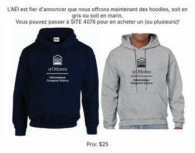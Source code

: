 <!-- ---
layout: page
title: Boutique
permalink: /boutique/
ref: merchandise 
lang: fr
--- -->

<center>L'AÉI est fier d'annoncer que nous offrons maintenant des hoodies, soit en gris ou soit en marin.</center>
<center>Vous pouvez passer à SITE 4076 pour en acheter un (ou plusieurs)!</center>
<div style="text-align:center"><img src="/images/merch-01.jpg"/></div>
<center>Prix: $25</center>